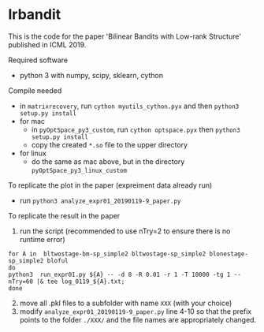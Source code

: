 # lrbandit

This is the code for the paper 'Bilinear Bandits with Low-rank Structure' published in ICML 2019.

Required software
 - python 3 with numpy, scipy, sklearn, cython

Compile needed
 - in `matrixrecovery`, run `cython myutils_cython.pyx` and then `python3 setup.py install`
 - for mac
    - in `pyOptSpace_py3_custom`, run `cython optspace.pyx` then `python3 setup.py install`
    - copy the created `*.so` file to the upper directory
 - for linux
    - do the same as mac above, but in the directory `pyOptSpace_py3_linux_custom`

To replicate the plot in the paper (expreiment data already run)
 - run `python3 analyze_expr01_20190119-9_paper.py`

To replicate the result in the paper
  1. run the script (recommended to use nTry=2 to ensure there is no runtime error)
```
for A in  bltwostage-bm-sp_simple2 bltwostage-sp_simple2 blonestage-sp_simple2 bloful 
do
python3  run_expr01.py ${A} -- -d 8 -R 0.01 -r 1 -T 10000 -tg 1 --nTry=60 |& tee log_0119_${A}.txt;
done
```
  2. move all .pkl files to a subfolder with name `XXX` (with your choice)
  3. modify `analyze_expr01_20190119-9_paper.py` line 4-10 so that the prefix points to the 
     folder `./XXX/` and the file names are appropriately changed.


<!--
# License

This SDK is distributed under the [Apache License, Version 2.0](http://www.apache.org/licenses/LICENSE-2.0), see [LICENSE](./LICENSE) and [NOTICE](./NOTICE) for more information.
-->
